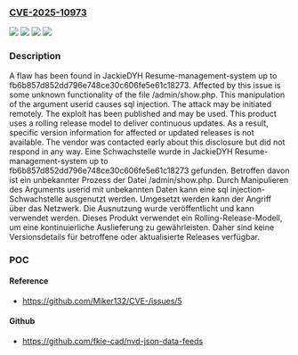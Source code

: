 ### [CVE-2025-10973](https://cve.mitre.org/cgi-bin/cvename.cgi?name=CVE-2025-10973)
![](https://img.shields.io/static/v1?label=Product&message=Resume-management-system&color=blue)
![](https://img.shields.io/static/v1?label=Version&message=fb6b857d852dd796e748ce30c606fe5e61c18273%20&color=brightgreen)
![](https://img.shields.io/static/v1?label=Vulnerability&message=Injection&color=brightgreen)
![](https://img.shields.io/static/v1?label=Vulnerability&message=SQL%20Injection&color=brightgreen)

### Description

A flaw has been found in JackieDYH Resume-management-system up to fb6b857d852dd796e748ce30c606fe5e61c18273. Affected by this issue is some unknown functionality of the file /admin/show.php. This manipulation of the argument userid causes sql injection. The attack may be initiated remotely. The exploit has been published and may be used. This product uses a rolling release model to deliver continuous updates. As a result, specific version information for affected or updated releases is not available. The vendor was contacted early about this disclosure but did not respond in any way.
Eine Schwachstelle wurde in JackieDYH Resume-management-system up to fb6b857d852dd796e748ce30c606fe5e61c18273 gefunden. Betroffen davon ist ein unbekannter Prozess der Datei /admin/show.php. Durch Manipulieren des Arguments userid mit unbekannten Daten kann eine sql injection-Schwachstelle ausgenutzt werden. Umgesetzt werden kann der Angriff über das Netzwerk. Die Ausnutzung wurde veröffentlicht und kann verwendet werden. Dieses Produkt verwendet ein Rolling-Release-Modell, um eine kontinuierliche Auslieferung zu gewährleisten. Daher sind keine Versionsdetails für betroffene oder aktualisierte Releases verfügbar.

### POC

#### Reference
- https://github.com/Miker132/CVE-/issues/5

#### Github
- https://github.com/fkie-cad/nvd-json-data-feeds

